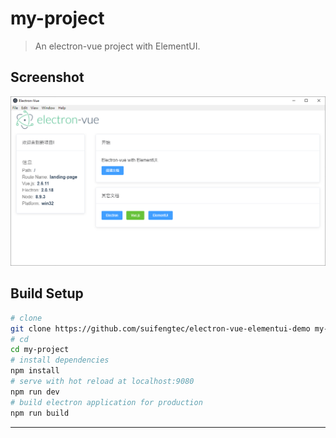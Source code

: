 # my-project

> An electron-vue project with ElementUI.

## Screenshot

![s](s/001.png)

## Build Setup

``` bash
# clone
git clone https://github.com/suifengtec/electron-vue-elementui-demo my-project
# cd
cd my-project
# install dependencies
npm install
# serve with hot reload at localhost:9080
npm run dev
# build electron application for production
npm run build

```

---
